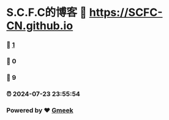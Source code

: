 # S.C.F.C的博客 :link: https://SCFC-CN.github.io 
### :page_facing_up: [1](https://SCFC-CN.github.io/tag.html) 
### :speech_balloon: 0 
### :hibiscus: 9 
### :alarm_clock: 2024-07-23 23:55:54 
### Powered by :heart: [Gmeek](https://github.com/Meekdai/Gmeek)
